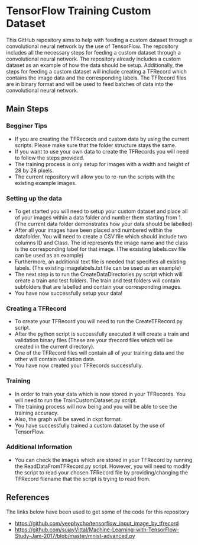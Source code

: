 # TensorFlow Training Custom Dataset

This GitHub repository aims to help with feeding a custom dataset through a convolutional neural network by the use of TensorFlow. The repository includes all the necessary steps for feeding a custom dataset through a convolutional neural network. The repository already includes a custom dataset as an example of how the data should be setup. Additionally, the steps for feeding a custom dataset will include creating a TFRecord which contains the image data and the corresponding labels. The TFRecord files are in binary format and will be used to feed batches of data into the convolutional neural network.

## Main Steps

### Begginer Tips

* If you are creating the TFRecords and custom data by using the current scripts. Please make sure that the folder structure stays the same.
* If you want to use your own data to create the TFRecords you will need to follow the steps provided.
* The training process is only setup for images with a width and height of 28 by 28 pixels.
* The current repository will allow you to re-run the scripts with the existing example images.

### Setting up the data

* To get started you will need to setup your custom dataset and place all of your images within a data folder and number them starting from 1. (The current data folder demonstrates how your data should be labelled)
* After all your images have been placed and numbered within the datafolder. You will need to create a CSV file which should include two columns ID and Class. The id represents the image name and the class is the corresponding label for that image. (The exsisting labels.csv file can be used as an example)
* Furthermore, an additional text file is needed that specifies all existing labels. (The existing imagelabels.txt file can be used as an example)
* The next step is to run the CreateDataDirectories.py script which will create a train and test folders. The train and test folders will contain subfolders that are labelled and contain your corresponding images.
* You have now successfully setup your data! 

### Creating a TFRecord

* To create your TFRecord you will need to run the CreateTFRecord.py script.
* After the python script is successfully executed it will create a train and validation binary files (These are your tfrecord files which will be created in the current directory).
* One of the TFRecord files will contain all of your training data and the other will contain validation data.
* You have now created your TFRecords successfully.

### Training

* In order to train your data which is now stored in your TFRecords. You will need to run the TrainCustomDataset.py script.
* The training process will now being and you will be able to see the training accuracy.
* Also, the graph will be saved in ckpt format.
* You have successfully trained a custom dataset by the use of TensorFlow.

### Additional Information

* You can check the images which are stored in your TFRecord by running the ReadDataFromTFRecord.py script. However, you will need to modify the script to read your chosen TFRecord file by providing/changing the TFRecord filename that the script is trying to read from.

## References

The links below have been used to get some of the code for this repository

* https://github.com/yeephycho/tensorflow_input_image_by_tfrecord
* https://github.com/sujayVittal/Machine-Learning-with-TensorFlow-Study-Jam-2017/blob/master/mnist-advanced.py
